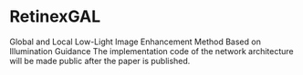 # RetinexGAL
Global and Local Low-Light Image Enhancement Method Based on Illumination Guidance
The implementation code of the network architecture will be made public after the paper is published.
